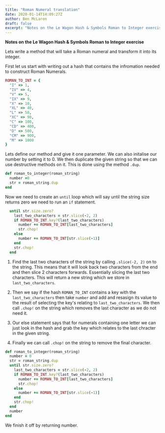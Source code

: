 ```yaml
---
title: "Roman Numeral translation"
date: 2020-01-14T14:09:27Z
author: Ben McLaren
draft: false
excerpt: "Notes on the Le Wagon Hash & Symbols Roman to Integer exercise"
---
```


**Notes on the Le Wagon Hash & Symbols Roman to Integer exercise**

Lets write a method that will take a Roman numeral and transform it into its integer.

First let us start with writing out a hash that contains the infromation needed to construct Roman Numerals.

```ruby
ROMAN_TO_INT = {
  "I" => 1,
  "IV" => 4,
  "V" => 5,
  "IX" => 9,
  "X" => 10,
  "XL" => 40,
  "L" => 50,
  "XC" => 90,
  "C" => 100,
  "CD" => 400,
  "D" => 500,
  "CM" => 900,
  "M" => 1000
}
```
Lets define our method and give it one parameter. We can also initalise our number by setting it to 0. We then duplicate the given string so that we can use destructive methods on it. This is done using the method `.dup`.

```ruby
def roman_to_integer(roman_string)
  number =0
  str = roman_string.dup
end
```

Now we need to create an `until` loop which will say until the string size returns zero we need to run an `if` statement.

```ruby
  until str.size.zero?
    last_two_characters = str.slice(-2, 2)
    if ROMAN_TO_INT.key?(last_two_characters)
      number += ROMAN_TO_INT[last_two_characters]
      str.chop!
    else
      number += ROMAN_TO_INT[str.slice(-1)]
    end
    str.chop!
  end
```
1. Find the last two characters of the string by calling `.slice(-2, 2)` on to the string. This means that it will look back two characters from the end and then slice 2 characters forwards. Essentially slicing the last two characters. This will return a new string which we store in `last_two_characters`.

2. Then we say if the hash `ROMAN_TO_INT` contains a key with the `last_two_characters` then take `number` and add and resasign its value to the result of selecting the key's relating to `last_two_characters`. We then call `.chop!` on the string which removes the last character as we do not need it.

3. Our else statement says that for numerals containing one letter we can just look in the hash and grab the key which relates to the last chracter in the given string.

4. Finally we can call `.chop!` on the string to remove the final character.

```ruby
def roman_to_integer(roman_string)
  number = 0
  str = roman_string.dup
  until str.size.zero?
    last_two_characters = str.slice(-2, 2)
    if ROMAN_TO_INT.key?(last_two_characters)
      number += ROMAN_TO_INT[last_two_characters]
      str.chop!
    else
      number += ROMAN_TO_INT[str.slice(-1)]
    end
    str.chop!
  end
  number
end
```
We finish it off by returning number.
